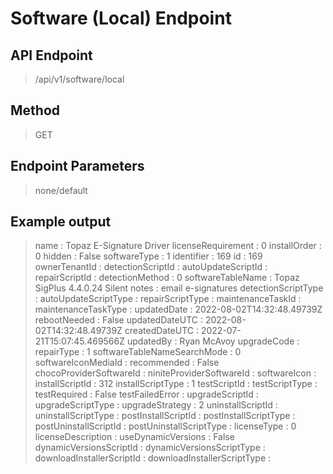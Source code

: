 # Software (Local) Endpoint
## API Endpoint
> /api/v1/software/local
## Method
> GET
## Endpoint Parameters
> none/default
## Example output
> name                        : Topaz E-Signature Driver
licenseRequirement          : 0
installOrder                : 0
hidden                      : False
softwareType                : 1
identifier                  : 169
id                          : 169
ownerTenantId               :
detectionScriptId           :
autoUpdateScriptId          :
repairScriptId              :
detectionMethod             : 0
softwareTableName           : Topaz SigPlus 4.4.0.24 Silent
notes                       : email e-signatures
detectionScriptType         :
autoUpdateScriptType        :
repairScriptType            :
maintenanceTaskId           :
maintenanceTaskType         :
updatedDate                 : 2022-08-02T14:32:48.49739Z
rebootNeeded                : False
updatedDateUTC              : 2022-08-02T14:32:48.49739Z
createdDateUTC              : 2022-07-21T15:07:45.469566Z
updatedBy                   : Ryan McAvoy
upgradeCode                 :
repairType                  : 1
softwareTableNameSearchMode : 0
softwareIconMediaId         :
recommended                 : False
chocoProviderSoftwareId     :
niniteProviderSoftwareId    :
softwareIcon                :
installScriptId             : 312
installScriptType           : 1
testScriptId                :
testScriptType              :
testRequired                : False
testFailedError             :
upgradeScriptId             :
upgradeScriptType           :
upgradeStrategy             : 2
uninstallScriptId           :
uninstallScriptType         :
postInstallScriptId         :
postInstallScriptType       :
postUninstallScriptId       :
postUninstallScriptType     :
licenseType                 : 0
licenseDescription          :
useDynamicVersions          : False
dynamicVersionsScriptId     :
dynamicVersionsScriptType   :
downloadInstallerScriptId   :
downloadInstallerScriptType :
